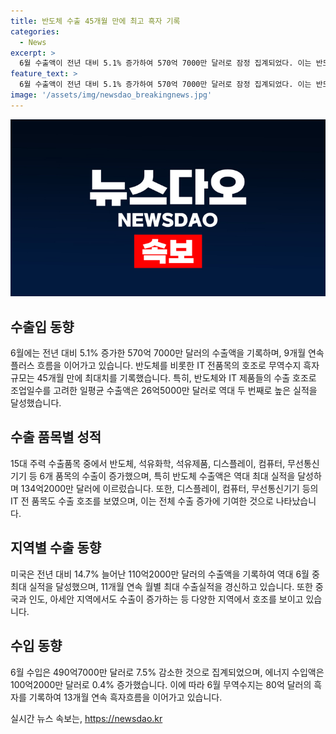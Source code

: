 ```yaml
---
title: 반도체 수출 45개월 만에 최고 흑자 기록
categories:
  - News
excerpt: >
  6월 수출액이 전년 대비 5.1% 증가하여 570억 7000만 달러로 잠정 집계되었다. 이는 반도체를 비롯한 IT 제품들의 호조로 9개월 연속 플러스를 보였으며, 무역수지 흑자 규모는 45개월 만에 최대치를 기록했다. 반도체 수출액은 134.2억 달러로 역대 최대 실적을 기록했고, 대미 수출은 11개월 연속 최대 실적을 경신했다. 이로써 하반기에도 높은 성장세가 이어질 것으로 전망되고 있다.
feature_text: >
  6월 수출액이 전년 대비 5.1% 증가하여 570억 7000만 달러로 잠정 집계되었다. 이는 반도체를 비롯한 IT 제품들의 호조로 9개월 연속 플러스를 보였으며, 무역수지 흑자 규모는 45개월 만에 최대치를 기록했다. 반도체 수출액은 134.2억 달러로 역대 최대 실적을 기록했고, 대미 수출은 11개월 연속 최대 실적을 경신했다. 이로써 하반기에도 높은 성장세가 이어질 것으로 전망되고 있다.
image: '/assets/img/newsdao_breakingnews.jpg'
---
```


<p><img src="/assets/img/newsdao_breakingnews.jpg" alt="koreaapp 속보" /></p>

<h2 data-ke-size="size26">수출입 동향</h2>

<p data-ke-size="size16">6월에는 전년 대비 5.1% 증가한 570억 7000만 달러의 수출액을 기록하며, 9개월 연속 플러스 흐름을 이어가고 있습니다. 반도체를 비롯한 IT 전품목의 호조로 무역수지 흑자 규모는 45개월 만에 최대치를 기록했습니다. 특히, 반도체와 IT 제품들의 수출 호조로 조업일수를 고려한 일평균 수출액은 26억5000만 달러로 역대 두 번째로 높은 실적을 달성했습니다.</p>

<h2 data-ke-size="size26">수출 품목별 성적</h2>

<p data-ke-size="size16">15대 주력 수출품목 중에서 반도체, 석유화학, 석유제품, 디스플레이, 컴퓨터, 무선통신기기 등 6개 품목의 수출이 증가했으며, 특히 반도체 수출액은 역대 최대 실적을 달성하며 134억2000만 달러에 이르렀습니다. 또한, 디스플레이, 컴퓨터, 무선통신기기 등의 IT 전 품목도 수출 호조를 보였으며, 이는 전체 수출 증가에 기여한 것으로 나타났습니다.</p>

<h2 data-ke-size="size26">지역별 수출 동향</h2>

<p data-ke-size="size16">미국은 전년 대비 14.7% 늘어난 110억2000만 달러의 수출액을 기록하여 역대 6월 중 최대 실적을 달성했으며, 11개월 연속 월별 최대 수출실적을 경신하고 있습니다. 또한 중국과 인도, 아세안 지역에서도 수출이 증가하는 등 다양한 지역에서 호조를 보이고 있습니다.</p>

<h2 data-ke-size="size26">수입 동향</h2>

<p data-ke-size="size16">6월 수입은 490억7000만 달러로 7.5% 감소한 것으로 집계되었으며, 에너지 수입액은 100억2000만 달러로 0.4% 증가했습니다. 이에 따라 6월 무역수지는 80억 달러의 흑자를 기록하여 13개월 연속 흑자흐름을 이어가고 있습니다.</p>
실시간 뉴스 속보는, <a href="https://newsdao.kr" rel="dofollow">https://newsdao.kr</a>


